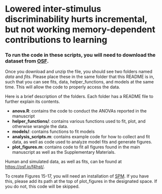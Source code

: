 # Lowered inter-stimulus discriminability hurts incremental, but not working memory-dependent contributions to learning

### To run the code in these scripts, you will need to download the dataset from [OSF](https://osf.io/f4hst/).
Once you download and unzip the file, you should see two folders named *data* and *fits*. Please place these in the same folder that this README is in, such that you can see fits, data, helper_functions, and models at the same time. This will allow the code to properly access the data.

Here is a brief description of the folders. Each folder has a README file to further explain its contents. 

- **anova.R**: contains the code to conduct the ANOVAs reported in the manuscript
- **helper_functions/**: contains various functions used to fit, plot, and otherwise wrangle the data.
- **models/**: contains functions to fit models
- **analysis_scripts.m**: contains example code for how to collect and fit data, as well as code used to analyze model fits and generate figures. 
- **plot_figures.m**: contains code to fit all figures found in the main manuscript as well as the Supplementary Materials. 

Human and simulated data, as well as fits, can be found at https://osf.io/f4hst/.

To create Figures 15-17, you will need an installation of [SPM](https://www.fil.ion.ucl.ac.uk/spm/). If you have this, please add its path at the top of plot_figures in the designated space. If you do not, this code will be skipped.
